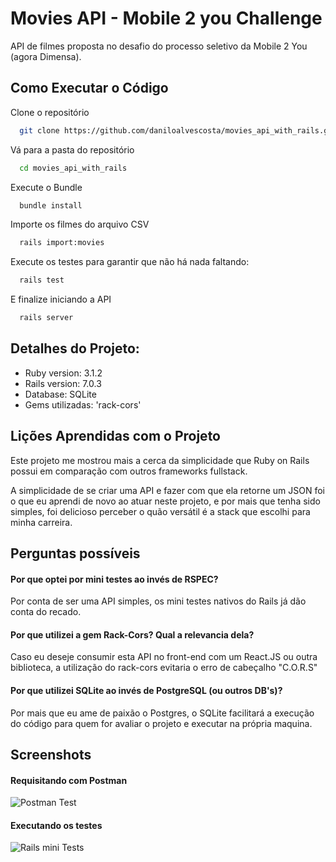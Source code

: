 
# Movies API - Mobile 2 you Challenge

API de filmes proposta no desafio do 
processo seletivo da Mobile 2 You (agora 
Dimensa).



## Como Executar o Código

Clone o repositório

```bash
  git clone https://github.com/daniloalvescosta/movies_api_with_rails.git
```

Vá para a pasta do repositório

```bash
  cd movies_api_with_rails
```

Execute o Bundle

```bash
  bundle install
```

Importe os filmes do arquivo CSV

```bash
  rails import:movies
```

Execute os testes para garantir que não há nada faltando:

```bash
  rails test
```

E finalize iniciando a API

```bash
  rails server
```


## Detalhes do Projeto:

- Ruby version:  3.1.2
- Rails version: 7.0.3
- Database: SQLite
- Gems utilizadas: 'rack-cors'


## Lições Aprendidas com o Projeto

Este projeto me mostrou mais a cerca da
simplicidade que Ruby on Rails possui em
comparação com outros frameworks fullstack.

A simplicidade de se criar uma API e fazer
com que ela retorne um JSON foi o que eu 
aprendi de novo ao atuar neste projeto,
e por mais que tenha sido simples, foi delicioso
perceber o quão versátil é a stack que 
escolhi para minha carreira.



## Perguntas possíveis

#### Por que optei por mini testes ao invés de RSPEC?

Por conta de ser uma API simples, os mini testes nativos
do Rails já dão conta do recado.

#### Por que utilizei a gem Rack-Cors? Qual a relevancia dela?

Caso eu deseje consumir esta API no front-end
com um React.JS ou outra biblioteca, a utilização
do rack-cors evitaria o erro de cabeçalho "C.O.R.S"

#### Por que utilizei SQLite ao invés de PostgreSQL (ou outros DB's)?

Por mais que eu ame de paixão o Postgres, o SQLite
facilitará a execução do código para quem for 
avaliar o projeto e executar na própria maquina.

## Screenshots
#### Requisitando com Postman
![Postman Test](https://i.ibb.co/93V318M/Postman-tests.png)

#### Executando os testes
![Rails mini Tests](https://i.ibb.co/NV1jP47/tests.png)

